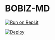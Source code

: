 # BOBIZ-MD


[![Run on Repl.it](https://repl.it/badge/github/quiec/whatsasena)](https://replit.com/@bobizbotmd/BOBIZ-MD?v=1)


[![Deploy](https://www.herokucdn.com/deploy/button.svg)](https://heroku.com/deploy?template=https://github.com/bobizbotmd/BOBIZ-MD)
